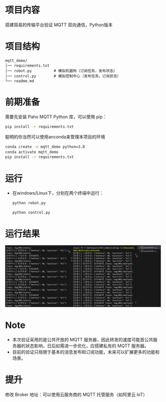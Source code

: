 # 项目内容
搭建简易的传输平台验证 MQTT 双向通信，Python版本

# 项目结构
```plaintext
mqtt_demo/
│── requirements.txt
│── robot.py          # 模拟机器狗（订阅任务，发布状态）
│── control.py        # 模拟控制中心（发布任务，订阅状态）
└── readme.md
```

# 前期准备
需要先安装 Paho MQTT Python 库，可以使用 pip：
```bash
pip install -r requirements.txt
```
聪明的你当然可以使用anconda来管理本项目的环境
```bash
conda create -n mqtt_demo python=3.8
conda activate mqtt_demo
pip install -r requirements.txt
```

# 运行
- 在windows/Linux下，分别在两个终端中运行：
    ```bash
    python robot.py
    ```
    ```bash
    python control.py
    ```


# 运行结果
![alt text](image/image.png)

# Note
- 本次验证采用的是公共开放的 MQTT 服务器，因此转发的速度可能首公共服务器的状态影响，日后如需进一步优化，应搭建私有的 MQTT 服务器。
- 目前的验证只局限于基本的消息发布和订阅功能，未来可以扩展更多的功能和场景。

# 提升
修改 Broker 地址：可以使用云服务商的 MQTT 托管服务（如阿里云 IoT）